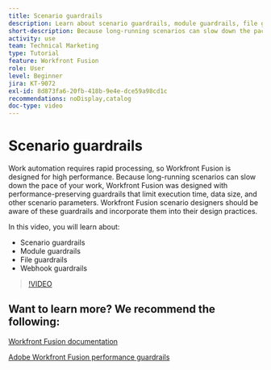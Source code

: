 ```yaml
---
title: Scenario guardrails
description: Learn about scenario guardrails, module guardrails, file guardrails, and webhook guardrails, all in [!DNL Adobe Workfront Fusion].
short-description: Because long-running scenarios can slow down the pace of your work, Workfront Fusion was designed with performance-preserving guardrails that limit execution time, data size, and other scenario parameters
activity: use
team: Technical Marketing
type: Tutorial
feature: Workfront Fusion
role: User
level: Beginner
jira: KT-9072
exl-id: 8d873fa6-20fb-418b-9e4e-dce59a98cd1c
recommendations: noDisplay,catalog
doc-type: video
---
```

# Scenario guardrails

Work automation requires rapid processing, so Workfront Fusion is designed for high performance. Because long-running scenarios can slow down the pace of your work, Workfront Fusion was designed with performance-preserving guardrails that limit execution time, data size, and other scenario parameters. Workfront Fusion scenario designers should be aware of these guardrails and incorporate them into their design practices.

In this video, you will learn about:

* Scenario guardrails
* Module guardrails
* File guardrails
* Webhook guardrails

>[!VIDEO](https://video.tv.adobe.com/v/335314/?quality=12&learn=on&enablevpops)

## Want to learn more? We recommend the following:

[Workfront Fusion documentation](https://experienceleague.adobe.com/docs/workfront/using/adobe-workfront-fusion/workfront-fusion-2.html?lang=en)

[Adobe Workfront Fusion performance guardrails](https://experienceleague.adobe.com/docs/workfront/using/adobe-workfront-fusion/get-started-with-workfront-fusion/fusion-performance-guardrails.html)
